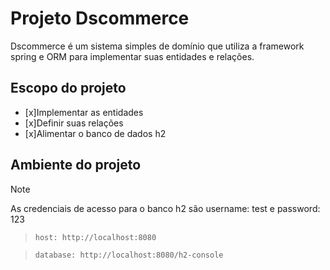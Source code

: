 # Projeto Dscommerce
Dscommerce é um sistema simples de domínio que utiliza a framework
spring  e ORM para implementar suas entidades e relações.

## Escopo do projeto
- [x]Implementar as entidades  
- [x]Definir suas relações  
- [x]Alimentar o banco de dados h2

## Ambiente do projeto
>[!NOTE]
> As credenciais de acesso para o banco h2 são username: test e password: 123

> `host: http://localhost:8080`

> `database: http://localhost:8080/h2-console`